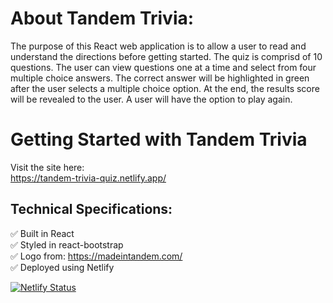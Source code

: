 # About Tandem Trivia:
The purpose of this React web application is to allow a user to read and understand the directions before getting started. The quiz is comprisd of 10 questions. The user can view questions one at a time and select from four multiple choice answers. The correct answer will be highlighted in green after the user selects a multiple choice option. At the end, the results score will be revealed to the user. A user will have the option to play again. 

# Getting Started with Tandem Trivia
Visit the site here:  
<https://tandem-trivia-quiz.netlify.app/>

## Technical Specifications:

  ✅ Built in React <br>
  ✅ Styled in react-bootstrap <br>
  ✅ Logo from: <https://madeintandem.com/> <br>
  ✅ Deployed using Netlify

[![Netlify Status](https://api.netlify.com/api/v1/badges/f22250a7-993d-4a88-86ba-aaa5a32f9b31/deploy-status)](https://app.netlify.com/sites/tandem-trivia-quiz/deploys)


